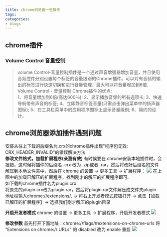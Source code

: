 ```yaml
---
title: chrome浏览器一些操作
tags:
categories:
- blogs
---
```

## **chrome插件**

### **Volume Control 音量控制**
> volume Control-音量控制插件是一个通过声音增强器增加音量，并且使用音频控件分别设置每个标签的音量级别的Chrome插件。可以对有音频的输出的标签进行快速切换和进行音量管理，最大可以将音量增加到6倍.  
Volume Control - 音量控制 Chrome插件的优点:  
1、将音量增加到6倍(高达600％);
2、显示播放音频的所有选项卡;
3、快速导航带有声音的标签;
4、立即静音标签音量(只需点击弹出菜单中的扬声器图标);
5、在工具栏菜单中的应用程序图标上显示音量级别;
6、简约的设计。

## **chrome浏览器添加插件遇到问题**
安装从往上下载的后缀名为.crx的chrome插件出现"程序包无效: CRX_HEADER_INVALID"的错误解决方法  
**修改文件格式，加载扩展程序(亲测有效)**
有时候要在 chrome安装本地插件时，会报错，这时候将插件的后缀名 .crx 改为  .zip或者 .rar，然后将改好后缀名的文件解压到本地文件夹中，然后在 chrome  的设置 -> 更多工具 -> 扩展程序：
![](add_extension_solution_3.png)
在上图中的加载已解压的扩展程序，找到刚才的解压的扩展程序即可.  
如下载的chrome插件名为plugin.crx  
将原先的plugin.crx改为plugin.rar，然后将plugin.rar文件解压成文件夹plugin  
地址栏输入chrome://extensions/,  -> 将右上开发者模式按钮打开  -> 点击【加载已解压的扩展程序】-> 选择我们刚才解压的plugin目录

**开启开发者模式**
chrome  的设置 -> 更多工具 -> 扩展程序，开启开发者模式
![](add_extension_solution_1.png)

**修改参数**
首先打开下面地址：chrome://flags/#extensions-on-chrome-urls
将 "Extensions on chrome:// URLs" 的 disabled 改为 enable 重启
![](add_extension_solution_2.png)





